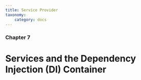 ```yaml
---
title: Service Provider
taxonomy:
    category: docs
---
```


### Chapter 7

# Services and the Dependency Injection (DI) Container
